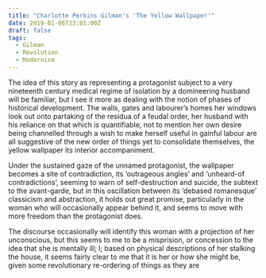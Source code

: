 ```yaml
---
title: "Charlotte Perkins Gilman's 'The Yellow Wallpaper'"
date: 2019-01-06T23:01:00Z
draft: false
tags:
  - Gilman
  - Revolution
  - Modernism
---
```

The idea of this story as representing a protagonist subject to a very nineteenth century medical regime of isolation by a domineering husband will be familiar, but I see it more as dealing with the notion of phases of historical development. The walls, gates and labourer’s homes her windows look out onto partaking of the residua of a feudal order, her husband with his reliance on that which is quantifiable, not to mention her own desire being channelled through a wish to make herself useful in gainful labour are all suggestive of the new order of things yet to consolidate themselves, the yellow wallpaper its interior accompaniment.

Under the sustained gaze of the unnamed protagonist, the wallpaper becomes a site of contradiction, its ‘outrageous angles’ and ‘unheard-of contradictions’, seeming to warn of self-destruction and suicide, the subtext to the avant-garde, but in this oscillation between its ‘debased romanesque’ classicism and abstraction, it holds out great promise, particularly in the woman who will occasionally appear behind it, and seems to move with more freedom than the protagonist does.

The discourse occasionally will identify this woman with a projection of her unconscious, but this seems to me to be a misprision, or concession to the idea that she is mentally ill; l; based on physical descriptions of her stalking the house, it seems fairly clear to me that it is her or how she might be, given some revolutionary re-ordering of things as they are
